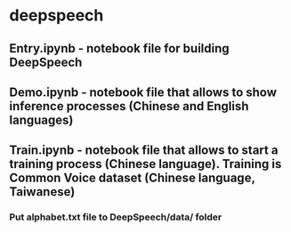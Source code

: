 # deepspeech
## Entry.ipynb - notebook file for building DeepSpeech
## Demo.ipynb - notebook file that allows to show inference processes (Chinese and English languages)
## Train.ipynb - notebook file that allows to start a training process (Chinese language). Training is Common Voice dataset (Chinese language, Taiwanese)
### Put alphabet.txt file to DeepSpeech/data/ folder